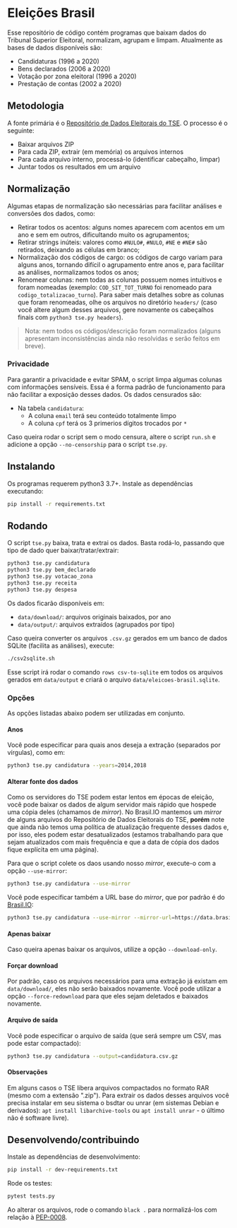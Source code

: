 # Eleições Brasil

Esse repositório de código contém programas que baixam dados do Tribunal
Superior Eleitoral, normalizam, agrupam e limpam. Atualmente as bases de dados
disponíveis são:

- Candidaturas (1996 a 2020)
- Bens declarados (2006 a 2020)
- Votação por zona eleitoral (1996 a 2020)
- Prestação de contas (2002 a 2020)

## Metodologia

A fonte primária é o [Repositório de Dados Eleitorais do
TSE](http://www.tse.jus.br/eleicoes/estatisticas/repositorio-de-dados-eleitorais-1).
O processo é o seguinte:

- Baixar arquivos ZIP
- Para cada ZIP, extrair (em memória) os arquivos internos
- Para cada arquivo interno, processá-lo (identificar cabeçalho, limpar)
- Juntar todos os resultados em um arquivo


## Normalização

Algumas etapas de normalização são necessárias para facilitar análises e
conversões dos dados, como:

- Retirar todos os acentos: alguns nomes aparecem com acentos em um ano e sem
  em outros, dificultando muito os agrupamentos;
- Retirar strings inúteis: valores como `#NULO#`, `#NULO`, `#NE` e `#NE#` são
  retirados, deixando as células em branco;
- Normalização dos códigos de cargo: os códigos de cargo variam para alguns
  anos, tornando difícil o agrupamento entre anos e, para facilitar as
  análises, normalizamos todos os anos;
- Renomear colunas: nem todas as colunas possuem nomes intuitivos e foram
  nomeadas (exemplo: `COD_SIT_TOT_TURNO` foi renomeado para
  `codigo_totalizacao_turno`). Para saber mais detalhes sobre as colunas que
  foram renomeadas, olhe os arquivos no diretório `headers/` (caso você altere
  algum desses arquivos, gere novamente os cabeçalhos finais com
  `python3 tse.py headers`).

> Nota: nem todos os códigos/descrição foram normalizados (alguns apresentam
> inconsistências ainda não resolvidas e serão feitos em breve).


### Privacidade

Para garantir a privacidade e evitar SPAM, o script limpa algumas colunas com
informações sensíveis. Essa é a forma padrão de funcionamento para não
facilitar a exposição desses dados. Os dados censurados são:

- Na tabela `candidatura`:
  - A coluna `email` terá seu conteúdo totalmente limpo
  - A coluna `cpf` terá os 3 primerios dígitos trocados por `*`

Caso queira rodar o script sem o modo censura, altere o script `run.sh` e
adicione a opção `--no-censorship` para o script `tse.py`.


## Instalando

Os programas requerem python3 3.7+. Instale as dependências executando:

```bash
pip install -r requirements.txt
```


## Rodando

O script `tse.py` baixa, trata e extrai os dados. Basta rodá-lo, passando que
tipo de dado quer baixar/tratar/extrair:

```bash
python3 tse.py candidatura
python3 tse.py bem_declarado
python3 tse.py votacao_zona
python3 tse.py receita
python3 tse.py despesa
```

Os dados ficarão disponíveis em:

- `data/download/`: arquivos originais baixados, por ano
- `data/output/`: arquivos extraídos (agrupados por tipo)

Caso queira converter os arquivos `.csv.gz` gerados em um banco de dados
SQLite (facilita as análises), execute:

```bash
./csv2sqlite.sh
```

Esse script irá rodar o comando `rows csv-to-sqlite` em todos os arquivos
gerados em `data/output` e criará o arquivo `data/eleicoes-brasil.sqlite`.

### Opções

As opções listadas abaixo podem ser utilizadas em conjunto.

#### Anos

Você pode especificar para quais anos deseja a extração (separados por
vírgulas), como em:

```bash
python3 tse.py candidatura --years=2014,2018
```

#### Alterar fonte dos dados

Como os servidores do TSE podem estar lentos em épocas de eleição, você pode
baixar os dados de algum servidor mais rápido que hospede uma cópia deles
(chamamos de *mirror*). No Brasil.IO mantemos um *mirror* de alguns arquivos do
Repositório de Dados Eleitorais do TSE, **porém** note que ainda não temos uma
política de atualização frequente desses dados e, por isso, eles podem estar
desatualizados (estamos trabalhando para que sejam atualizados com mais
frequência e que a data de cópia dos dados fique explícita em uma página).

Para que o script colete os daos usando nosso *mirror*, execute-o com a opção
`--use-mirror`:

```bash
python3 tse.py candidatura --use-mirror
```

Você pode especificar também a URL base do *mirror*, que por padrão é do
[Brasil.IO](https://brasil.io/):

```bash
python3 tse.py candidatura --use-mirror --mirror-url=https://data.brasil.io/mirror/eleicoes-brasil/
```


#### Apenas baixar

Caso queira apenas baixar os arquivos, utilize a opção `--download-only`.

#### Forçar download

Por padrão, caso os arquivos necessários para uma extração já existam em
`data/download/`, eles não serão baixados novamente. Você pode utilizar a opção
`--force-redownload` para que eles sejam deletados e baixados novamente.

#### Arquivo de saída

Você pode especificar o arquivo de saída (que será sempre um CSV, mas pode
estar compactado):

```bash
python3 tse.py candidatura --output=candidatura.csv.gz
```

#### Observações

Em alguns casos o TSE libera arquivos compactados no formato RAR (mesmo com a
extensão ".zip"). Para extrair os dados desses arquivos você precisa instalar
em seu sistema o bsdtar ou unrar (em sistemas Debian e derivados):
`apt install libarchive-tools` ou `apt install unrar` - o último não é software
livre).


## Desenvolvendo/contribuindo

Instale as dependências de desenvolvimento:

```bash
pip install -r dev-requirements.txt
```

Rode os testes:

```bash
pytest tests.py
```

Ao alterar os arquivos, rode o comando `black .` para normalizá-los com relação
à [PEP-0008](https://www.python.org/dev/peps/pep-0008/).
